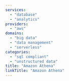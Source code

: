 ```yaml
---
services: 
  - "database"
  - "analytics"
providers:
  - "aws"
domains:
  - "big data"
  - "data management"
  - "serverless"
categories:
  - "sql compliant"
  - "unstructured data"
title: "Amazon Athena"
linkTitle: "Amazon Athena"
---
```

